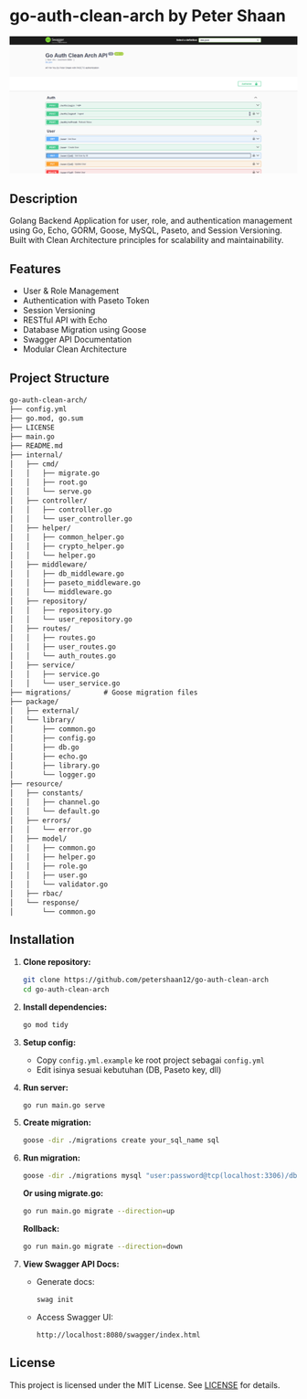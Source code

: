 # go-auth-clean-arch by Peter Shaan

![Preview](preview.png)

## Description

Golang Backend Application for user, role, and authentication management using Go, Echo, GORM, Goose, MySQL, Paseto, and Session Versioning.  
Built with Clean Architecture principles for scalability and maintainability.

## Features

- User & Role Management
- Authentication with Paseto Token
- Session Versioning
- RESTful API with Echo
- Database Migration using Goose
- Swagger API Documentation
- Modular Clean Architecture

## Project Structure

```
go-auth-clean-arch/
├── config.yml
├── go.mod, go.sum
├── LICENSE
├── main.go
├── README.md
├── internal/
│   ├── cmd/
│   │   ├── migrate.go
│   │   ├── root.go
│   │   └── serve.go
│   ├── controller/
│   │   ├── controller.go
│   │   └── user_controller.go
│   ├── helper/
│   │   ├── common_helper.go
│   │   ├── crypto_helper.go
│   │   └── helper.go
│   ├── middleware/
│   │   ├── db_middleware.go
│   │   ├── paseto_middleware.go
│   │   └── middleware.go
│   ├── repository/
│   │   ├── repository.go
│   │   └── user_repository.go
│   ├── routes/
│   │   ├── routes.go
│   │   ├── user_routes.go
│   │   └── auth_routes.go
│   ├── service/
│   │   ├── service.go
│   │   └── user_service.go
├── migrations/        # Goose migration files
├── package/
│   ├── external/
│   └── library/
│       ├── common.go
│       ├── config.go
│       ├── db.go
│       ├── echo.go
│       ├── library.go
│       └── logger.go
├── resource/
│   ├── constants/
│   │   ├── channel.go
│   │   └── default.go
│   ├── errors/
│   │   └── error.go
│   ├── model/
│   │   ├── common.go
│   │   ├── helper.go
│   │   ├── role.go
│   │   ├── user.go
│   │   └── validator.go
│   ├── rbac/
│   └── response/
│       └── common.go
```

## Installation

1. **Clone repository:**

   ```sh
   git clone https://github.com/petershaan12/go-auth-clean-arch
   cd go-auth-clean-arch
   ```

2. **Install dependencies:**

   ```sh
   go mod tidy
   ```

3. **Setup config:**

   - Copy `config.yml.example` ke root project sebagai `config.yml`
   - Edit isinya sesuai kebutuhan (DB, Paseto key, dll)

4. **Run server:**

   ```sh
   go run main.go serve
   ```

5. **Create migration:**

   ```sh
   goose -dir ./migrations create your_sql_name sql
   ```

6. **Run migration:**

   ```sh
   goose -dir ./migrations mysql "user:password@tcp(localhost:3306)/dbname" up
   ```

   **Or using migrate.go:**

   ```sh
   go run main.go migrate --direction=up
   ```

   **Rollback:**

   ```sh
   go run main.go migrate --direction=down
   ```

7. **View Swagger API Docs:**
   - Generate docs:
     ```sh
     swag init
     ```
   - Access Swagger UI:
     ```
     http://localhost:8080/swagger/index.html
     ```

## License

This project is licensed under the MIT License. See [LICENSE](./LICENSE) for details.
